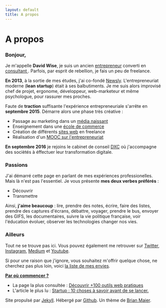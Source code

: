 ```yaml
---
layout: default
title: A propos
---
```


<div class="post">
	<h1 class="pageTitle">A propos</h1>


  <h3> Bonjour, </h3>
  <p> Je m'appelle <b>David Wise</b>, je suis un ancien <a href="/startups">entrepreneur</a> converti en <a href="https://www.dxc.technology/">consultant </a>. Parfois, par esprit de rebellion, je fais un peu de freelance.</p> 

  <p> <b>En 2013</b>, à la sortie de mes études, j'ai co-fondé <a href="https://fr.petitsfrenchies.com/newsly-application-web-favoris-interview/">Newsly</a>. L'entrepreneuriat moderne (<b>lean startup</b>) était à ses balbutiments. Je me suis alors improvisé chef de projet, ergonome, développeur, web-marketeur et même psychologue, pour rassurer mes proches.</p> 

  <p> Faute de <b>traction</b> suffisante l'expérience entrepreneuriale s'arrête en <b>septembre 2015</b>. Démarre alors une phase très créative :</p>  
  <ul>
  <li> Passage au marketing dans un <a href="https://www.brief.me/"> média naissant</a> </li> 
  <li> Enseignement dans une <a href="http://www.emlv.fr/"> école de commerce</a> </li>
  <li> Création de différents <a href="/Portfolio">sites web</a> en freelance</li> 
  <li> Réalisation d'un <a href="https://www.udemy.com/startuptour/?couponCode=DAVIDWISE.FR">MOOC sur l'entrepreneuriat</a></li>
  </ul>

  <p><b>En septembre 2016</b> je rejoins le cabinet de conseil <a href="https://www.dxc.technology/">DXC</a> où j'accompagne des sociètés à éffectuer leur transformation digitale.

  <h3> Passions</h3>
  <p> J'ai démarré cette page en parlant de mes expériences professionelles. Mais là n'est pas l'essentiel. Je vous présente <b> mes deux verbes préférés</b> : 
  <ul>
  <li>Découvrir</li> 
  <li>Transmettre</li>
  </ul> 
 
 <p>
 Ainsi, <b>j'aime beaucoup</b>  : lire, prendre des notes, écrire, faire des listes, prendre des captures d'écrans, débattre, voyager, prendre le bus, envoyer des GIFS, les documentaires, suivre la vie politique française, voir l'éducation évoluer, observer les technologies changer nos vies.</p>

  <h3> Ailleurs</h3>
  
 <p>Tout ne se trouve pas ici. Vous pouvez également me retrouver sur <a href="https://twitter.com/dawise_">Twitter</a>, <a href="https://www.instagram.com/dawise_/">Instagram</a>, <a href="https://medium.com/@dawise_">Medium</a> et <a href="https://www.youtube.com/channel/UCUtv9U3_GGoBrp_YvSWUj7A">Youtube</a>.</p>

 <p>Si pour une raison que j'ignore, vous souhaitez m'offrir quelque chose, ne cherchez pas plus loin, voici <a href="https://kit.com/dawise/la-liste-des-mes-envies"> la liste de mes envies</a>. </p>

 <b><u> <p> Par où commencer ? </p></u></b>  
  <ul>
      <li> La page la plus consultée : <a href="/Outils">Découvrir +100 outils web pratiques</a></li>
      <li> L'article le plus lu : <a href="https://medium.com/@dawise_/my-10-favorite-quotes-yet-3f8a4122336b"> Startup : 10 choses à savoir avant de se lancer.</a></li>
  </ul>

<p> Site propulsé par <a href="https://jekyllrb.com/">Jekyll</a>. Hébergé par <a href="https://github.com/">Github</a>. Un thème de <a href="http://brianmaierjr.com">Brian Maier</a>.</p>
